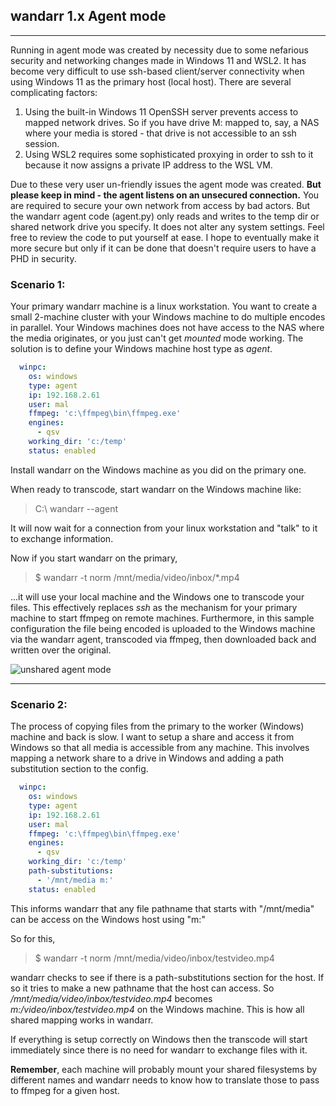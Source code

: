 
## wandarr 1.x Agent mode

---
Running in agent mode was created by necessity due to some nefarious security and networking changes made in Windows 11 and WSL2.
It has become very difficult to use ssh-based client/server connectivity when using Windows 11 as the primary host (local host).
There are several complicating factors:

1. Using the built-in Windows 11 OpenSSH server prevents access to mapped network drives.  So if you have drive M: mapped to, say, a NAS where your media is stored - that drive is not accessible to an ssh session.
2. Using WSL2 requires some sophisticated proxying in order to ssh to it because it now assigns a private IP address to the WSL VM.

Due to these very user un-friendly issues the agent mode was created. **But please keep in mind - the agent listens on an unsecured connection.** 
You are required to secure your own network from access by bad actors.  But the wandarr agent code (agent.py)
only reads and writes to the temp dir or shared network drive you specify.  It does not alter any system settings.
Feel free to review the code to put yourself at ease. I hope to eventually make it more secure but only if it can
be done that doesn't require users to have a PHD in security.

### Scenario 1:
Your primary wandarr machine is a linux workstation.  You want to create a small 2-machine cluster with your Windows machine
to do multiple encodes in parallel.  Your Windows machines does not have access to the NAS where the media originates, or
you just can't get _mounted_ mode working.  The solution is to define your Windows machine host type as _agent_.

```yaml
  winpc:
    os: windows
    type: agent
    ip: 192.168.2.61
    user: mal
    ffmpeg: 'c:\ffmpeg\bin\ffmpeg.exe'
    engines:
      - qsv
    working_dir: 'c:/temp'
    status: enabled
   ```

Install wandarr on the Windows machine as you did on the primary one.

When ready to transcode, start wandarr on the Windows machine like:
> C:\ wandarr --agent

It will now wait for a connection from your linux workstation and "talk" to it to exchange information.

Now if you start wandarr on the primary,
> $ wandarr -t norm /mnt/media/video/inbox/*.mp4

...it will use your local machine and the Windows one to transcode your files.
This effectively replaces _ssh_ as the mechanism for your primary machine to start ffmpeg on remote machines.
Furthermore, in this sample configuration the file being encoded is uploaded to the Windows machine via the wandarr agent,
transcoded via ffmpeg, then downloaded back and written over the original.

![unshared agent mode](https://github.com/mlsmithjr/wandarr/tree/master/diagrams/agent-unshared.jpg)

---
### Scenario 2:
The process of copying files from the primary to the worker (Windows) machine and back is slow.  I want to setup a share and access
it from Windows so that all media is accessible from any machine.
This involves mapping a network share to a drive in Windows and adding a path substitution section to the config.

```yaml
  winpc:
    os: windows
    type: agent
    ip: 192.168.2.61
    user: mal
    ffmpeg: 'c:\ffmpeg\bin\ffmpeg.exe'
    engines:
      - qsv
    working_dir: 'c:/temp'
    path-substitutions:
      - '/mnt/media m:'
    status: enabled
   ```
This informs wandarr that any file pathname that starts with "/mnt/media" can be access on the Windows host using "m:"

So for this,
> $ wandarr -t norm /mnt/media/video/inbox/testvideo.mp4

wandarr checks to see if there is a path-substitutions section for the host.  If so it tries to make a new pathname
that the host can access.  So _/mnt/media/video/inbox/testvideo.mp4_ becomes _m:/video/inbox/testvideo.mp4_ on the Windows machine.
This is how all shared mapping works in wandarr. 

If everything is setup correctly on Windows then the transcode will start immediately since there is no need for wandarr
to exchange files with it.

**Remember**, each machine will probably mount your shared filesystems by different names
and wandarr needs to know how to translate those to pass to ffmpeg for a given host.


